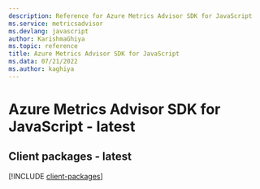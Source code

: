 ```yaml
---
description: Reference for Azure Metrics Advisor SDK for JavaScript
ms.service: metricsadvisor
ms.devlang: javascript
author: KarishmaGhiya
ms.topic: reference
title: Azure Metrics Advisor SDK for JavaScript
ms.data: 07/21/2022
ms.author: kaghiya
---
```

# Azure Metrics Advisor SDK for JavaScript - latest

## Client packages - latest
[!INCLUDE [client-packages](metrics-advisor-client-index.md)]